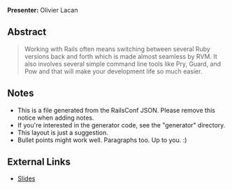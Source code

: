 **Presenter:** Olivier Lacan

## Abstract

> Working with Rails often means switching between several Ruby versions back and forth which is made almost seamless by RVM. It also involves several simple command line tools like Pry, Guard, and Pow and that will make your development life so much easier.

## Notes

* This is a file generated from the RailsConf JSON.  Please remove this notice when adding notes.
* If you're interested in the generator code, see the "generator" directory.
* This layout is just a suggestion.
* Bullet points might work well.  Paragraphs too.  Up to you.  :)

## External Links

* [Slides](http://speakerdeck.com/u/olivierlacan/p/essential-rails-tools)
